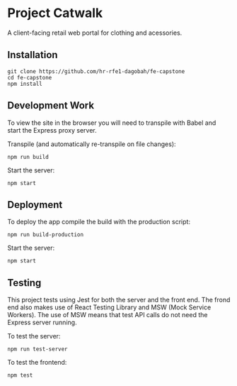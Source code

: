 # Project Catwalk

A client-facing retail web portal for clothing and acessories.


## Installation
````
git clone https://github.com/hr-rfe1-dagobah/fe-capstone
cd fe-capstone
npm install
````

## Development Work
To view the site in the browser you will need to transpile with Babel and start the Express proxy server.

Transpile (and automatically re-transpile on file changes):
````
npm run build
````

Start the server:
````
npm start
````

## Deployment
To deploy the app compile the build with the production script:

````
npm run build-production
````

Start the server:
````
npm start
````

## Testing
This project tests using Jest for both the server and the front end. The frond end also makes use of React Testing Library and MSW (Mock Service Workers). The use of MSW means that test API calls do not need the Express server running.

To test the server:
````
npm run test-server
````

To test the frontend:
````
npm test
````
